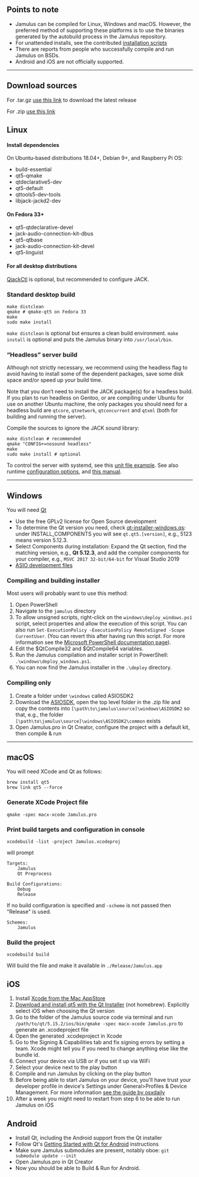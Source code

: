 ## Points to note

- Jamulus can be compiled for Linux, Windows and macOS. However, the preferred method of supporting these platforms is to use the binaries generated by the autobuild process in the Jamulus repository.
- For unattended installs, see the contributed [installation scripts](https://github.com/jamulussoftware/installscripts)
- There are reports from people who successfully compile and run Jamulus on BSDs.
- Android and iOS are not officially supported.

---


## Download sources

For .tar.gz [use this link](https://github.com/jamulussoftware/jamulus/archive/latest.tar.gz) to download the latest release

For .zip [use this link](https://github.com/jamulussoftware/jamulus/archive/latest.zip)

## Linux

#### Install dependencies

On Ubuntu-based distributions 18.04+, Debian 9+, and Raspberry Pi OS:

* build-essential
* qt5-qmake
* qtdeclarative5-dev
* qt5-default
* qttools5-dev-tools
* libjack-jackd2-dev

#### On Fedora 33+

* qt5-qtdeclarative-devel
* jack-audio-connection-kit-dbus
* qt5-qtbase
* jack-audio-connection-kit-devel
* qt5-linguist

#### For all desktop distributions

[QjackCtl](https://qjackctl.sourceforge.io/) is optional, but recommended to configure JACK.


### Standard desktop build

```
make distclean
qmake # qmake-qt5 on Fedora 33
make
sudo make install
```

`make distclean` is optional but ensures a clean build environment. `make install` is optional and puts the Jamulus binary into `/usr/local/bin`.

### “Headless” server build

Although not strictly necessary, we recommend using the headless flag to avoid having to install some of the dependent packages, save some disk space and/or speed up your build time. 

Note that you don’t need to install the JACK package(s) for a headless build. If you plan to run headless on Gentoo, or are compiling under Ubuntu for use on another Ubuntu machine, the only packages you should need for a headless build are `qtcore`, `qtnetwork`, `qtconcurrent` and `qtxml` (both for building and running the server).

Compile the sources to ignore the JACK sound library:

```
make distclean # recommended
qmake "CONFIG+=nosound headless"
make
sudo make install # optional
```

To control the server with systemd, see this [unit file example](https://github.com/jamulussoftware/jamulus/blob/master/distributions/debian/jamulus-headless.service). See also runtime [configuration options](https://jamulus.io/wiki/Running-a-Server.md#command-line-options), and [this manual](https://jamulus.io/wiki/Server-Linux).

---

## Windows


You will need [Qt](https://www.qt.io/download)

* Use the free GPLv2 license for Open Source development
* To determine the Qt version you need, check [qt-installer-windows.qs](https://github.com/jamulussoftware/jamulus/blob/master/windows/qt-installer-windows.qs): under INSTALL_COMPONENTS you will see `qt.qt5.[version]`, e.g., 5123 means version 5.12.3.
* Select Components during installation: Expand the Qt section, find the matching version, e.g., **Qt 5.12.3**, and add the compiler components for your compiler, e.g., `MSVC 2017 32-bit/64-bit` for Visual Studio 2019
* [ASIO development files](https://www.steinberg.net/en/company/developer.html)

### Compiling and building installer

Most users will probably want to use this method:

1. Open PowerShell
1. Navigate to the `jamulus` directory
1. To allow unsigned scripts, right-click on the `windows\deploy_windows.ps1` script, select properties and allow the execution of this script. You can also run `Set-ExecutionPolicy -ExecutionPolicy RemoteSigned -Scope CurrentUser`. (You can revert this after having run this script. For more information see the [Microsoft PowerShell documentation page](https://docs.microsoft.com/en-us/powershell/module/microsoft.powershell.security/set-executionpolicy)).
1. Edit the $QtCompile32 and $QtCompile64 variables.
1. Run the Jamulus compilation and installer script in PowerShell: `.\windows\deploy_windows.ps1`.
1. You can now find the Jamulus installer in the `.\deploy` directory.

### Compiling only

1. Create a folder under `\windows` called ASIOSDK2
1. Download the [ASIOSDK](https://www.steinberg.net/asiosdk), open the top level folder in the .zip file and copy the contents into `[\path\to\jamulus\source]\windows\ASIOSDK2` so that, e.g., the folder `[\path\to\jamulus\source]\windows\ASIOSDK2\common` exists
1. Open Jamulus.pro in Qt Creator, configure the project with a default kit, then compile & run

---

## macOS
You will need XCode and Qt as follows:

```
brew install qt5
brew link qt5 --force
```

### Generate XCode Project file

`qmake -spec macx-xcode Jamulus.pro`

### Print build targets and configuration in console

`xcodebuild -list -project Jamulus.xcodeproj`

will prompt

```
Targets:
    Jamulus
    Qt Preprocess

Build Configurations:
    Debug
    Release
```

If no build configuration is specified and `-scheme` is not passed then "Release" is used.

```
Schemes:
    Jamulus
```

### Build the project

`xcodebuild build`

Will build the file and make it available in `./Release/Jamulus.app`

## iOS

1. Install [Xcode from the Mac AppStore](https://apps.apple.com/us/app/xcode/id497799835?mt=12)
2. [Download and install qt5 with the Qt Installer](https://www.qt.io/download) (not homebrew). Explicitly select iOS when choosing the Qt version
3. Go to the folder of the Jamulus source code via terminal and run `/path/to/qt/5.15.2/ios/bin/qmake -spec macx-xcode Jamulus.pro` to generate an .xcodeproject file
4. Open the generated .xcodeproject in Xcode
5. Go to the Signing & Capabilities tab and fix signing errors by setting a team. Xcode might tell you if you need to change anything else like the bundle id.
6. Connect your device via USB or if you set it up via WiFi
7. Select your device next to the play button
8. Compile and run Jamulus by clicking on the play button
9. Before being able to start Jamulus on your device, you'll have trust your developer profile in device's Settings under General>Profiles & Device Management. For more information [see the guide by osxdaily](https://osxdaily.com/2021/05/07/how-to-trust-an-app-on-iphone-ipad-to-fix-untrusted-developer-message/)
10. After a week you might need to restart from step 6 to be able to run Jamulus on iOS 

## Android
* Install Qt, including the Android support from the Qt installer
* Follow Qt's [Getting Started with Qt for Android](https://doc.qt.io/qt-5/android-getting-started.html) instructions 
* Make sure Jamulus submodules are present, notably oboe:
`git submodule update --init`
* Open Jamulus.pro in Qt Creator
* Now you should be able to Build & Run for Android.
